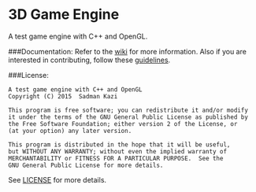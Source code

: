 # 3D Game Engine
A test game engine with C++ and OpenGL.

###Documentation:
Refer to the [wiki](https://github.com/sadmansk/GameEngine/wiki) for more information. Also if you are interested in contributing, follow these [guidelines](https://github.com/sadmansk/GameEngine/wiki/Contributing-to-the-Wiki).

###License:
```
A test game engine with C++ and OpenGL
Copyright (C) 2015  Sadman Kazi

This program is free software; you can redistribute it and/or modify
it under the terms of the GNU General Public License as published by
the Free Software Foundation; either version 2 of the License, or
(at your option) any later version.

This program is distributed in the hope that it will be useful,
but WITHOUT ANY WARRANTY; without even the implied warranty of
MERCHANTABILITY or FITNESS FOR A PARTICULAR PURPOSE.  See the
GNU General Public License for more details.
```
See [LICENSE](https://raw.githubusercontent.com/sadmansk/GameEngine/master/LICENSE) for more details.
